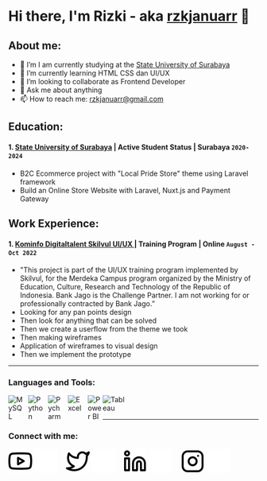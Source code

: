 # Hi there, I'm Rizki - aka [rzkjanuarr](https://www.instagram.com/rzkjanuar/) 👋

## About me:

- 🔭 I’m I am currently studying at the [State University of Surabaya](https://www.unesa.ac.id/)
- 🌱 I’m currently learning HTML CSS dan UI/UX
- 👯 I’m looking to collaborate as Frontend Developer
- 💬 Ask me about anything
- 📫 How to reach me: rzkjanuarr@gmail.com

## Education:

#### 1. [State University of Surabaya](https://www.unesa.ac.id/) | Active Student Status | Surabaya `2020-2024`

- B2C Ecommerce project with "Local Pride Store" theme using Laravel framework
- Build an Online Store Website with Laravel, Nuxt.js and Payment Gateway

## Work Experience:

#### 1. [Kominfo Digitaltalent Skilvul UI/UX ](https://skilvul.com/) | Training Program | Online `August - Oct 2022`

- "This project is part of the UI/UX training program implemented by Skilvul, for the Merdeka Campus program organized by the Ministry of Education, Culture, Research and Technology of the Republic of Indonesia. Bank Jago is the Challenge Partner. I am not working for or professionally contracted by Bank Jago.”
- Looking for any pan points design
- Then look for anything that can be solved
- Then we create a userflow from the theme we took
- Then making wireframes
- Application of wireframes to visual design
- Then we implement the prototype

---

### Languages and Tools:

[<img align="left" alt="MySQL" width="30px" src="https://cdn.jsdelivr.net/gh/devicons/devicon/icons/mysql/mysql-original.svg" style="padding-right:10px;" />][webdev]
[<img align="left" alt="Python" width="30px" src="https://upload.wikimedia.org/wikipedia/commons/thumb/c/c3/Python-logo-notext.svg/110px-Python-logo-notext.svg.png?20100317150552" style="padding-right:10px;" />][webdev]
[<img align="left" alt="Pycharm" width="30px" src="https://upload.wikimedia.org/wikipedia/commons/thumb/1/1d/PyCharm_Icon.svg/220px-PyCharm_Icon.svg.png" style="padding-right:10px;" />][webdev]
[<img align="left" alt="Excel" width="30px" src="https://is2-ssl.mzstatic.com/image/thumb/Purple126/v4/a8/fd/5a/a8fd5a84-c6f1-355f-3b9f-6e86598efaa3/XCEL.png/1200x630bb.png" style="padding-right:10px;" />][webdev]
[<img align="left" alt="Power BI" width="30px" src="https://powerbi.microsoft.com/pictures/application-logos/svg/powerbi.svg" style="padding-right:0px;" />][webdev]
[<img align="left" alt="Tableau" width="50px" src="https://logos-world.net/wp-content/uploads/2021/10/Tableau-Symbol.png" style="padding-right:10px;" />][webdev]

<br />
<br />

---

### Connect with me:

[![website](./img/youtube-light.svg)](#gh-light-mode-only)
[![website](./img/youtube-dark.svg)](#gh-dark-mode-only)
&nbsp;&nbsp;
[![website](./img/twitter-light.svg)](#gh-light-mode-only)
[![website](./img/twitter-dark.svg)](#gh-dark-mode-only)
&nbsp;&nbsp;
[![website](./img/linkedin-light.svg)](https://www.linkedin.com/in/rizki-januar-irmansyah-a15278253#gh-light-mode-only)
[![website](./img/linkedin-dark.svg)](https://www.linkedin.com/in/rizki-januar-irmansyah-a15278253#gh-dark-mode-only)
&nbsp;&nbsp;
[![website](./img/instagram-light.svg)](https://www.instagram.com/rzkjanuar/#gh-light-mode-only)
[![website](./img/instagram-dark.svg)](https://www.instagram.com/rzkjanuar#gh-dark-mode-only)

[webdev]: https://github.com/rzkjanuarr

